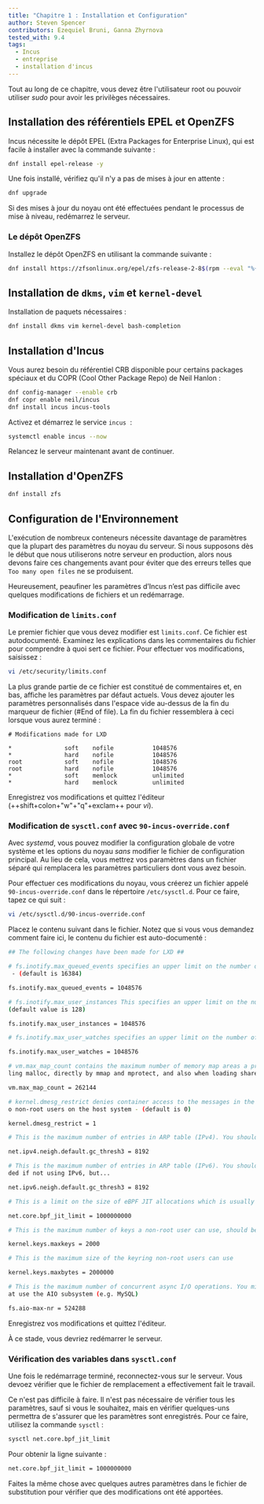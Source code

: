 ```yaml
---
title: "Chapitre 1 : Installation et Configuration"
author: Steven Spencer
contributors: Ezequiel Bruni, Ganna Zhyrnova
tested_with: 9.4
tags:
  - Incus
  - entreprise
  - installation d'incus
---
```


Tout au long de ce chapitre, vous devez être l'utilisateur root ou pouvoir utiliser _sudo_ pour avoir les privilèges nécessaires.

## Installation des référentiels EPEL et OpenZFS

Incus nécessite le dépôt EPEL (Extra Packages for Enterprise Linux), qui est facile à installer avec la commande suivante :

```bash
dnf install epel-release -y
```

Une fois installé, vérifiez qu'il n'y a pas de mises à jour en attente :

```bash
dnf upgrade
```

Si des mises à jour du noyau ont été effectuées pendant le processus de mise à niveau, redémarrez le serveur.

### Le dépôt OpenZFS

Installez le dépôt OpenZFS en utilisant la commande suivante :

```bash
dnf install https://zfsonlinux.org/epel/zfs-release-2-8$(rpm --eval "%{dist}").noarch.rpm
```

## Installation de `dkms`, `vim` et `kernel-devel`

Installation de paquets nécessaires :

```bash
dnf install dkms vim kernel-devel bash-completion
```

## Installation d'Incus

Vous aurez besoin du référentiel CRB disponible pour certains packages spéciaux et du COPR (Cool Other Package Repo) de Neil Hanlon :

```bash
dnf config-manager --enable crb
dnf copr enable neil/incus
dnf install incus incus-tools
```

Activez et démarrez le service `incus`  :

```bash
systemctl enable incus --now
```

Relancez le serveur maintenant avant de continuer.

## Installation d'OpenZFS

```bash
dnf install zfs
```

## Configuration de l'Environnement

L'exécution de nombreux conteneurs nécessite davantage de paramètres que la plupart des paramètres du noyau du serveur. Si nous supposons dès le début que nous utiliserons notre serveur en production, alors nous devons faire ces changements avant pour éviter que des erreurs telles que `Too many open files` ne se produisent.

Heureusement, peaufiner les paramètres d’Incus n’est pas difficile avec quelques modifications de fichiers et un redémarrage.

### Modification de `limits.conf`

Le premier fichier que vous devez modifier est `limits.conf`. Ce fichier est autodocumenté. Examinez les explications dans les commentaires du fichier pour comprendre à quoi sert ce fichier. Pour effectuer vos modifications, saisissez :

```bash
vi /etc/security/limits.conf
```

La plus grande partie de ce fichier est constitué de commentaires et, en bas, affiche les paramètres par défaut actuels. Vous devez ajouter les paramètres personnalisés dans l'espace vide au-dessus de la fin du marqueur de fichier (#End of file). La fin du fichier ressemblera à ceci lorsque vous aurez terminé :

```text
# Modifications made for LXD

*               soft    nofile           1048576
*               hard    nofile           1048576
root            soft    nofile           1048576
root            hard    nofile           1048576
*               soft    memlock          unlimited
*               hard    memlock          unlimited
```

Enregistrez vos modifications et quittez l'éditeur (++shift+colon+"w"+"q"+exclam++ pour _vi_).

### Modification de `sysctl.conf` avec `90-incus-override.conf`

Avec _systemd_, vous pouvez modifier la configuration globale de votre système et les options du noyau _sans_ modifier le fichier de configuration principal. Au lieu de cela, vous mettrez vos paramètres dans un fichier séparé qui remplacera les paramètres particuliers dont vous avez besoin.

Pour effectuer ces modifications du noyau, vous créerez un fichier appelé `90-incus-override.conf` dans le répertoire `/etc/sysctl.d`. Pour ce faire, tapez ce qui suit :

```bash
vi /etc/sysctl.d/90-incus-override.conf
```

Placez le contenu suivant dans le fichier. Notez que si vous vous demandez comment faire ici, le contenu du fichier est auto-documenté :

```bash
## The following changes have been made for LXD ##

# fs.inotify.max_queued_events specifies an upper limit on the number of events that can be queued to the corresponding inotify instance
 - (default is 16384)

fs.inotify.max_queued_events = 1048576

# fs.inotify.max_user_instances This specifies an upper limit on the number of inotify instances that can be created per real user ID -
(default value is 128)

fs.inotify.max_user_instances = 1048576

# fs.inotify.max_user_watches specifies an upper limit on the number of watches that can be created per real user ID - (default is 8192)

fs.inotify.max_user_watches = 1048576

# vm.max_map_count contains the maximum number of memory map areas a process may have. Memory map areas are used as a side-effect of cal
ling malloc, directly by mmap and mprotect, and also when loading shared libraries - (default is 65530)

vm.max_map_count = 262144

# kernel.dmesg_restrict denies container access to the messages in the kernel ring buffer. Please note that this also will deny access t
o non-root users on the host system - (default is 0)

kernel.dmesg_restrict = 1

# This is the maximum number of entries in ARP table (IPv4). You should increase this if you create over 1024 containers.

net.ipv4.neigh.default.gc_thresh3 = 8192

# This is the maximum number of entries in ARP table (IPv6). You should increase this if you plan to create over 1024 containers.Not nee
ded if not using IPv6, but...

net.ipv6.neigh.default.gc_thresh3 = 8192

# This is a limit on the size of eBPF JIT allocations which is usually set to PAGE_SIZE * 40000. Set this to 1000000000 if you are running Rocky Linux 9.x

net.core.bpf_jit_limit = 1000000000

# This is the maximum number of keys a non-root user can use, should be higher than the number of containers

kernel.keys.maxkeys = 2000

# This is the maximum size of the keyring non-root users can use

kernel.keys.maxbytes = 2000000

# This is the maximum number of concurrent async I/O operations. You might need to increase it further if you have a lot of workloads th
at use the AIO subsystem (e.g. MySQL)

fs.aio-max-nr = 524288
```

Enregistrez vos modifications et quittez l'éditeur.

À ce stade, vous devriez redémarrer le serveur.

### Vérification des variables dans `sysctl.conf`

Une fois le redémarrage terminé, reconnectez-vous sur le serveur. Vous devoez vérifier que le fichier de remplacement a effectivement fait le travail.

Ce n'est pas difficile à faire. Il n'est pas nécessaire de vérifier tous les paramètres, sauf si vous le souhaitez, mais en vérifier quelques-uns permettra de s'assurer que les paramètres sont enregistrés. Pour ce faire, utilisez la commande `sysctl` :

```bash
sysctl net.core.bpf_jit_limit
```

Pour obtenir la ligne suivante :

```bash
net.core.bpf_jit_limit = 1000000000 
```

Faites la même chose avec quelques autres paramètres dans le fichier de substitution pour vérifier que des modifications ont été apportées.
